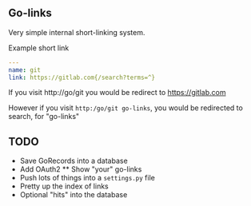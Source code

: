 Go-links
----------

Very simple internal short-linking system.


Example short link

```yaml
---
name: git
link: https://gitlab.com{/search?terms=^}
```

If you visit http://go/git you would be redirect to https://gitlab.com

However if you visit `http:/go/git go-links`, you would be redirected to search, for "go-links" 


TODO
-----

* Save GoRecords into a database
* Add OAuth2
** Show "your" go-links
* Push lots of things into a `settings.py` file
* Pretty up the index of links
* Optional "hits" into the database
